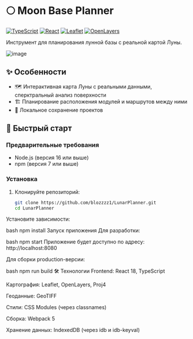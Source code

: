 # 🌕 Moon Base Planner

[![TypeScript](https://img.shields.io/badge/TypeScript-3178C6?logo=typescript&logoColor=white)](https://www.typescriptlang.org/)
[![React](https://img.shields.io/badge/React-61DAFB?logo=react&logoColor=black)](https://reactjs.org/)
[![Leaflet](https://img.shields.io/badge/Leaflet-199900?logo=leaflet&logoColor=white)](https://leafletjs.com/)
[![OpenLayers](https://img.shields.io/badge/OpenLayers-1F6B75?logo=openlayers&logoColor=white)](https://openlayers.org/)

Инструмент для планирования лунной базы с реальной картой Луны.

![image](https://github.com/user-attachments/assets/a63852db-b794-4305-a540-96880c6a7394)



## ✨ Особенности

- 🗺️ Интерактивная карта Луны с реальными данными, cперктральный анализ поверхности
- 🏗️ Планирование расположения модулей и маршрутов между ними
- 💾 Локальное сохранение проектов

## 🚀 Быстрый старт

### Предварительные требования

- Node.js (версия 16 или выше)
- npm (версия 7 или выше)

### Установка

1. Клонируйте репозиторий:
   ```bash
   git clone https://github.com/blozzzz1/LunarPlanner.git
   cd LunarPlanner
Установите зависимости:

bash
npm install
Запуск приложения
Для разработки:

bash
npm start
Приложение будет доступно по адресу: http://localhost:8080

Для сборки production-версии:

bash
npm run build
🛠 Технологии
Frontend: React 18, TypeScript

Картография: Leaflet, OpenLayers, Proj4

Геоданные: GeoTIFF

Стили: CSS Modules (через classnames)

Сборка: Webpack 5

Хранение данных: IndexedDB (через idb и idb-keyval)
